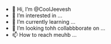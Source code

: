 - 👋 Hi, I’m @CoolJeevesh
- 👀 I’m interested in ...
- 🌱 I’m currently learning ...
- 💞️ I’m looking tohh collabbborate on ...
- 📫 How to reach meuhb ...

<!---
CoolJeevesh/CoolJeevesh is a ✨ special ✨ repository because its `README.md` (this file) appears on your GitHub profile.
You can click the Preview link to take a look at your changes.
--->
